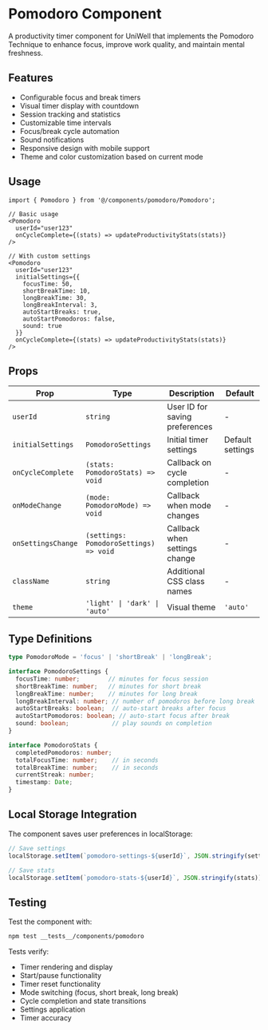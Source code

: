# Pomodoro Component

A productivity timer component for UniWell that implements the Pomodoro Technique to enhance focus, improve work quality, and maintain mental freshness.

## Features

- Configurable focus and break timers
- Visual timer display with countdown
- Session tracking and statistics
- Customizable time intervals
- Focus/break cycle automation
- Sound notifications
- Responsive design with mobile support
- Theme and color customization based on current mode

## Usage

```tsx
import { Pomodoro } from '@/components/pomodoro/Pomodoro';

// Basic usage
<Pomodoro 
  userId="user123"
  onCycleComplete={(stats) => updateProductivityStats(stats)}
/>

// With custom settings
<Pomodoro 
  userId="user123"
  initialSettings={{
    focusTime: 50,
    shortBreakTime: 10,
    longBreakTime: 30,
    longBreakInterval: 3,
    autoStartBreaks: true,
    autoStartPomodoros: false,
    sound: true
  }}
  onCycleComplete={(stats) => updateProductivityStats(stats)}
/>
```

## Props

| Prop | Type | Description | Default |
|------|------|-------------|---------|
| `userId` | `string` | User ID for saving preferences | - |
| `initialSettings` | `PomodoroSettings` | Initial timer settings | Default settings |
| `onCycleComplete` | `(stats: PomodoroStats) => void` | Callback on cycle completion | - |
| `onModeChange` | `(mode: PomodoroMode) => void` | Callback when mode changes | - |
| `onSettingsChange` | `(settings: PomodoroSettings) => void` | Callback when settings change | - |
| `className` | `string` | Additional CSS class names | - |
| `theme` | `'light' \| 'dark' \| 'auto'` | Visual theme | `'auto'` |

## Type Definitions

```typescript
type PomodoroMode = 'focus' | 'shortBreak' | 'longBreak';

interface PomodoroSettings {
  focusTime: number;        // minutes for focus session
  shortBreakTime: number;   // minutes for short break
  longBreakTime: number;    // minutes for long break
  longBreakInterval: number; // number of pomodoros before long break
  autoStartBreaks: boolean;  // auto-start breaks after focus
  autoStartPomodoros: boolean; // auto-start focus after break
  sound: boolean;            // play sounds on completion
}

interface PomodoroStats {
  completedPomodoros: number;
  totalFocusTime: number;    // in seconds
  totalBreakTime: number;    // in seconds
  currentStreak: number;
  timestamp: Date;
}
```

## Local Storage Integration

The component saves user preferences in localStorage:

```typescript
// Save settings
localStorage.setItem(`pomodoro-settings-${userId}`, JSON.stringify(settings));

// Save stats
localStorage.setItem(`pomodoro-stats-${userId}`, JSON.stringify(stats));
```

## Testing

Test the component with:

```bash
npm test __tests__/components/pomodoro
```

Tests verify:
- Timer rendering and display
- Start/pause functionality
- Timer reset functionality
- Mode switching (focus, short break, long break)
- Cycle completion and state transitions
- Settings application
- Timer accuracy 